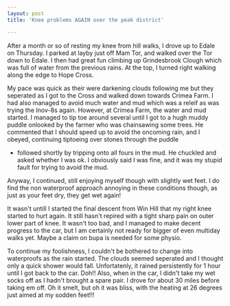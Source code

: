 ```yaml
---
layout: post
title: 'Knee problems AGAIN over the peak district'

---
```

After a month or so of resting my knee from hill walks, I drove up to Edale on
Thursday. I parked at layby just off Mam Tor, and walked over the Tor down to
Edale. I then had great fun climbing up Grindesbrook Clough which was full of
water from the previous rains. At the top, I turned right walking along the edge
to Hope Cross.

My pace was quick as their were darkening clouds following me but they seperated
as I got to the Cross and walked down towards Crimea Farm. I had also managed to
avoid much water and mud which was a releif as was trying the Inov-8s again.
However, at Crimea Farm, the water and mud started. I managed to tip toe around
several until I got to a hugh muddy puddle onlooked by the farmer who was
chainsawing some trees. He commented that I should speed up to avoid the
oncoming rain, and I obeyed, continuing tiptoeing over stones through the puddle
- followed shortly by tripping onto all fours in the mud. He chuckled and asked
whether I was ok. I obviously said I was fine, and it was my stupid fault for
trying to avoid the mud.

Anyway, I continued, still enjoying myself though with slightly wet feet. I do
find the non waterproof approach annoying in these conditions though, as just as
your feet dry, they get wet again!

It wasn't untill I started the final descent from Win Hill that my right knee
started to hurt again. It still hasn't repired with a tight sharp pain on outer
lower part of knee. It wasn't too bad, and I managed to make decent progress to
the car, but I am certainly not ready for bigger of even multiday walks yet.
Maybe a claim on bupa is needed for some physio.

To continue my foolishness, I couldn't be bothered to change into waterproofs as
the rain started. The clouds seemed seperated and I thought only a quick shower
would fall. Unfortatenly, it rained persistently for 1 hour until I got back to
the car. Doh!! Also, when in the car, I didn't take my wet socks off as I hadn't
brought a spare pair. I drove for about 30 miles before taking em off. Oh it
smelt, but oh it was bliss, with the heating at 26 degrees just aimed at my
sodden feet!!!
